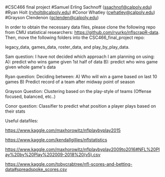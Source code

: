 #CSC466 final project
#Samuel Erling Sachnoff (ssachnof@calpoly.edu)
#Ryan Holt (ryholt@calpoly.edu)
#Conor Whatley (cwhatley@calpoly.edu)
#Grayson Clendenon (gclenden@calpoly.edu)

In order to obtain the necessary data files, please clone the following repo from CMU statistical researchers: https://github.com/ryurko/nflscrapR-data. Then, move the following folders into the CSC466_final_project repo:

legacy_data, games_data, roster_data, and play_by_play_data.


 Sam question: I have not decided which approach I am planning on using: 
 A): predict who wins game given 1st half of data
 B): predict who wins game given whole game's data

 Ryan question: Deciding between:
 A) Who will win a game based on last 10 games
 B) Predict record of a team after midway point of season
 
Grayson Question:
 Clustering based on the play-style of teams (Offense focused, balanced, etc..)
 
Conor question:
 Classifier to predict what position a player plays based on their stats


 
 Useful datafiles: 
 
 https://www.kaggle.com/maxhorowitz/nflplaybyplay2015
 
 https://www.kaggle.com/kendallgillies/nflstatistics
 
 https://www.kaggle.com/maxhorowitz/nflplaybyplay2009to2016#NFL%20Play%20by%20Play%202009-2018%20(v5).csv
 
 https://www.kaggle.com/tobycrabtree/nfl-scores-and-betting-data#spreadspoke_scores.csv
